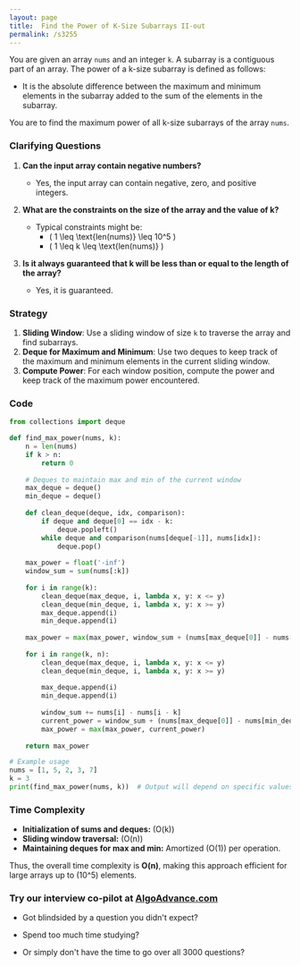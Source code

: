 ```yaml
---
layout: page
title:  Find the Power of K-Size Subarrays II-out
permalink: /s3255
---
```

You are given an array `nums` and an integer `k`. A subarray is a contiguous part of an array. The power of a k-size subarray is defined as follows:

- It is the absolute difference between the maximum and minimum elements in the subarray added to the sum of the elements in the subarray.

You are to find the maximum power of all k-size subarrays of the array `nums`.

### Clarifying Questions
1. **Can the input array contain negative numbers?**
    - Yes, the input array can contain negative, zero, and positive integers.
  
2. **What are the constraints on the size of the array and the value of k?**
    - Typical constraints might be:
        - \( 1 \leq \text{len(nums)} \leq 10^5 \)
        - \( 1 \leq k \leq \text{len(nums)} \)

3. **Is it always guaranteed that k will be less than or equal to the length of the array?**
    - Yes, it is guaranteed.

### Strategy
1. **Sliding Window**: Use a sliding window of size `k` to traverse the array and find subarrays.
2. **Deque for Maximum and Minimum**: Use two deques to keep track of the maximum and minimum elements in the current sliding window.
3. **Compute Power**: For each window position, compute the power and keep track of the maximum power encountered.

### Code
```python
from collections import deque

def find_max_power(nums, k):
    n = len(nums)
    if k > n:
        return 0
    
    # Deques to maintain max and min of the current window
    max_deque = deque()
    min_deque = deque()
    
    def clean_deque(deque, idx, comparison):
        if deque and deque[0] == idx - k:
            deque.popleft()
        while deque and comparison(nums[deque[-1]], nums[idx]):
            deque.pop()
    
    max_power = float('-inf')
    window_sum = sum(nums[:k])
    
    for i in range(k):
        clean_deque(max_deque, i, lambda x, y: x <= y)
        clean_deque(min_deque, i, lambda x, y: x >= y)
        max_deque.append(i)
        min_deque.append(i)
    
    max_power = max(max_power, window_sum + (nums[max_deque[0]] - nums[min_deque[0]]))
    
    for i in range(k, n):
        clean_deque(max_deque, i, lambda x, y: x <= y)
        clean_deque(min_deque, i, lambda x, y: x >= y)
        
        max_deque.append(i)
        min_deque.append(i)
        
        window_sum += nums[i] - nums[i - k]
        current_power = window_sum + (nums[max_deque[0]] - nums[min_deque[0]])
        max_power = max(max_power, current_power)
    
    return max_power

# Example usage
nums = [1, 5, 2, 3, 7]
k = 3
print(find_max_power(nums, k))  # Output will depend on specific values
```

### Time Complexity
- **Initialization of sums and deques:** \(O(k)\)
- **Sliding window traversal:** \(O(n)\)
- **Maintaining deques for max and min:** Amortized \(O(1)\) per operation.

Thus, the overall time complexity is **O(n)**, making this approach efficient for large arrays up to \(10^5\) elements.




### Try our interview co-pilot at [AlgoAdvance.com](https://algoAdvance.com)

- Got blindsided by a question you didn't expect?

- Spend too much time studying?

- Or simply don't have the time to go over all 3000 questions?

